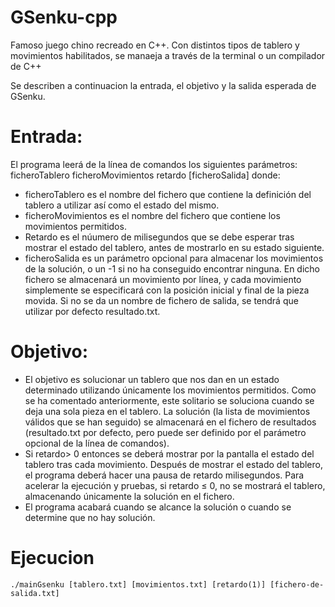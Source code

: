 # GSenku-cpp
Famoso juego chino recreado en C++. Con distintos tipos de tablero y movimientos habilitados, se manaeja a través de la terminal o un compilador de C++

Se describen a continuacion la entrada, el objetivo y la salida esperada de GSenku.

# Entrada: 
El programa leerá de la línea de comandos los siguientes parámetros:
ficheroTablero ficheroMovimientos retardo [ficheroSalida]
donde:
- ficheroTablero es el nombre del fichero que contiene la definición del tablero a utilizar así como el estado del mismo.
- ficheroMovimientos es el nombre del fichero que contiene los movimientos permitidos.
- Retardo es el núumero de milisegundos que se debe esperar tras mostrar el estado
del tablero, antes de mostrarlo en su estado siguiente.
- ficheroSalida es un parámetro opcional para almacenar los movimientos de la solución, o un -1 si no ha conseguido encontrar ninguna. En dicho fichero se almacenará un movimiento por línea, y cada movimiento simplemente se especificará con la posición inicial y final de la pieza movida. Si no se da un nombre de fichero de salida, se tendrá que utilizar por defecto resultado.txt.

# Objetivo: 
- El objetivo es solucionar un tablero que nos dan en un estado determinado utilizando únicamente los movimientos permitidos. Como se ha comentado anteriormente, este solitario se soluciona cuando se deja una sola pieza en el tablero. La solución (la lista de movimientos válidos que se han seguido) se almacenará en el fichero de resultados (resultado.txt por defecto, pero puede ser definido por el parámetro opcional de la línea de comandos).
- Si retardo> 0 entonces se deberá mostrar por la pantalla el estado del tablero tras cada movimiento. Después de mostrar el estado del tablero, el programa deberá hacer una pausa de retardo milisegundos. Para acelerar la ejecución y pruebas, si retardo ≤ 0, no se mostrará el tablero, almacenando únicamente la solución en el fichero.
- El programa acabará cuando se alcance la solución o cuando se determine que no hay
solución.

# Ejecucion
```
./mainGsenku [tablero.txt] [movimientos.txt] [retardo(1)] [fichero-de-salida.txt]
```
